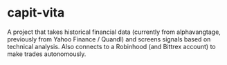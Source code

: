 # capit-vita

A project that takes historical financial data (currently from alphavangtage, previously from Yahoo Finance / Quandl) and screens signals based on technical analysis. Also connects to a Robinhood (and Bittrex account) to make trades autonomously. 

